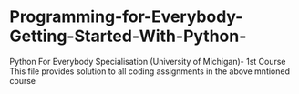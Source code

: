 # Programming-for-Everybody-Getting-Started-With-Python-
Python For Everybody Specialisation (University of Michigan)- 1st Course 
This file provides solution to all coding assignments in the above mntioned course
